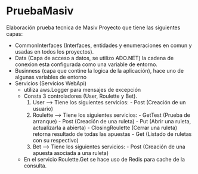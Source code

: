 # PruebaMasiv
Elaboración prueba tecnica de Masiv
Proyecto que tiene las siguientes capas:
 - CommonInterfaces (Interfaces, entidades y enumeraciones en comun y usadas en todos los proyectos).
 - Data (Capa de acceso a datos, se utilizo ADO.NET) la cadena de conexion esta configurada como una variable de entorno.
 - Businness (capa que contine la logica de la aplicación), hace uno de algunas variables de entorno
 - Servicios (Servicios WebApi)
     * utiliza aws.Logger para mensajes de excepción
     * Consta 3 controladores (User, Roulette y Bet).
         1. User --> Tiene los siguientes servicios:
                - Post (Creación de un usuario)
         2. Roulette --> Tiene los siguientes servicios:
                - GetTest (Prueba de arranque)
                - Post (Creación de una ruleta)
                - Put (Abrir una ruleta, actualizarla a abierta)
                - ClosingRoulette (Cerrar una ruleta) retorna resultado de todas las apuestas
                - Get (Listado de ruletas con su respectivo)
         3. Bet --> Tiene los siguientes servicios:
                - Post (Creación de una apuesta asociada a una ruleta)
      * En el servicio Roulette.Get se hace uso de Redis para cache de la consulta.
